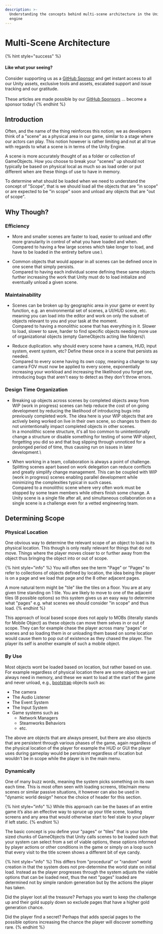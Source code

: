 ```yaml
---
description: >-
  Understanding the concepts behind multi-scene architecture in the Unity game
  engine
---
```


# Multi-Scene Architecture

{% hint style="success" %}
#### Like what your seeing?

Consider supporting us as a [GitHub Sponsor](../become-a-sponsor.md) and get instant access to all our Unity assets, exclusive tools and assets, escalated support and issue tracking and our gratitude.\
\
These articles are made possible by our [GitHub Sponsors](https://github.com/sponsors/heathen-engineering) ... become a sponsor today!
{% endhint %}

## Introduction

Often, and the name of the thing reinforces this notion; we as developers think of a "scene" as a physical area in our game, similar to a stage where our actors can play. This notion however is rather limiting and not at all true with regards to what a scene is in terms of the Unity Engine.‌

A scene is more accurately thought of as a folder or collection of GameObjects. How you choose to break your "scenes" up should not typically be based on physical local as much so as load order or put different when are these things of use to have in memory.‌

To determine what should be loaded when we need to understand the concept of "Scope", that is we should load all the objects that are "in scope" or are expected to be "in scope" soon and unload any objects that are "out of scope".

## Why Though?

### Efficiency

* More and smaller scenes are faster to load, easier to unload and offer more granularity in control of what you have loaded and when. \
  Compared to having a few large scenes which take longer to load, and have to be loaded in the entirety before use.\

* Common objects that would appear in all scenes can be defined once in one scene that simply persists. \
  Compared to having each individual scene defining these same objects further increasing the work that Unity must do to load initialize and eventually unload a given scene.

### Maintainability

* Scenes can be broken up by geographic area in your game or event by function, e.g. an environmental set of scenes, a UI/HUD scene, etc. meaning you can load into the editor and work on only the subset of objects relevant to you and your task at the moment.\
  Compared to having a monolithic scene that has everything in it. Slower to load, slower to save, harder to find specific objects needing more use of organizational objects (empty GameObjects acting like folders)\

* Reduce duplication. why should every scene have a camera, HUD, input system, event system, etc? Define these once in a scene that persists as needed.\
  Compared to every scene having its own copy, meaning a change to say camera FOV must now be applied to every scene, exponentially increasing your workload and increasing the likelihood you forget one, introducing bugs that aren't easy to detect as they don't throw errors.

### Design Time Organization

* Breaking up objects across scenes by completed objects away from WIP (work in progress) scenes can help reduce the cost of on going development by reducing the likelihood of introducing bugs into previously completed work. The idea here is your WIP objects that are actively being worked on live in their own scene, so changes to them do not unintentionally impact completed objects in other scenes.\
  In a monolithic scene structure, it's all too common to unintentionally change a structure or disable something for testing of some WIP object, forgetting you did so and that bug slipping through unnoticed for a prolonged period of time, thus causing run on issues in later development.\

* When working in a team, collaboration is always a point of challenge. Splitting scenes apart based on work delegation can reduce conflicts and greatly simplify change management. This can be coupled with WIP (work in progress) scenes enabling parallel development while minimizing the complexities typical in such cases.\
  Compared to a monolithic scene where very often work must be stopped by some team members while others finish some change. A Unity scene is a single file after all, and simultaneous collaboration on a single scene is a challenge even for a vetted engineering team.

## Determining Scope

### Physical Location

One obvious way to determine the relevant scope of an object to load is its physical location. This though is only really relevant for things that do not move.  Things where the player moves closer to or further away from the object thus bringing the object into or out of scope.

{% hint style="info" %}
You will often see the term "Page" or "Pages" to refer to collections of objects defined by location, the idea being the player is on a page and we load that page and the 8 other adjacent pages.

A more natural term might be "tile" like the tiles on a floor. You are at any given time standing on 1 tile. You are likely to move to one of the adjacent tiles (8 possible options) so this system gives us an easy way to determine what "pages" e.g. what scenes we should consider "in scope" and thus load.
{% endhint %}

This approach of local based scope does not apply to MOBs (literally stands for Mobile Object) as these objects can move them selves in or out of scope. They can for example chase the player across many "pages" or scenes and so loading them in or unloading them based on some location would cause them to pop out of existence as they chased the player. The player its self is another example of such a mobile object.

### By Use

Most objects wont be loaded based on location, but rather based on use. For example regardless of physical location there are some objects we just always need in memory, and these we want to load at the start of the game and never unload, e.g., [bootstrap](bootstrap-scene.md) objects such as:

* The camera
* The Audio Listener
* The Event System
* The Input System
* Game systems such as&#x20;
  * Network Managers
  * Steamworks Behaviors
  * etc.

The above are objects that are always present, but there are also objects that are persistent through various phases of the game, again regardless of the physical location of the player for example the HUD or GUI the player uses during gameplay would be persistent regardless of location but wouldn't be in scope while the player is in the main menu.

### Dynamically

One of many buzz words, meaning the system picks something on its own each time. This is most often seen with loading screens, title/main menu scenes or similar passive situations, it however can also be used in "dynamic world design" hence the choice of header for this section.

{% hint style="info" %}
While this approach can be the bases of an entire game it’s also an effective way to spruce up your title scene, loading screens and any area that would otherwise start to feel stale to your player if left static.
{% endhint %}

The basic concept is you define your "pages" or "tiles" that is your bite sized chunks of GameObjects that Unity calls scenes to be loaded such that your system can select from a set of viable options, these options informed by player actions or other conditions in the game or simply  on a loop such that every visit to the title screen shows a different bit of eye candy.

{% hint style="info" %}
This differs from "procedural" or "random" world creation in that the system does not pre-determine the world state on initial load. Instead as the player progresses through the system adjusts the viable options that can be loaded next, thus the next "pages" loaded are determined not by simple random generation but by the actions the player has taken.

Did the player loot all the treasure? Perhaps you want to keep the challenge up and their gold supply down so exclude pages that have a higher gold generation chance.

Did the player find a secret? Perhaps that adds special pages to the possible options increasing the chance the player will discover something rare.
{% endhint %}
